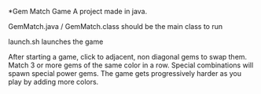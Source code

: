 *Gem Match Game
A project made in java.

GemMatch.java / GemMatch.class should be the main class to run

launch.sh launches the game

After starting a game, click to adjacent, non diagonal gems to swap them.
Match 3 or more gems of the same color in a row.
Special combinations will spawn special power gems.
The game gets progressively harder as you play by adding more colors.


